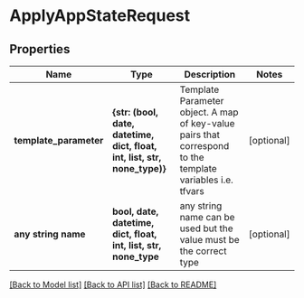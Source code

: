 # ApplyAppStateRequest


## Properties
Name | Type | Description | Notes
------------ | ------------- | ------------- | -------------
**template_parameter** | **{str: (bool, date, datetime, dict, float, int, list, str, none_type)}** | Template Parameter object. A map of key-value pairs that correspond to the template variables i.e. tfvars | [optional] 
**any string name** | **bool, date, datetime, dict, float, int, list, str, none_type** | any string name can be used but the value must be the correct type | [optional]

[[Back to Model list]](../README.md#documentation-for-models) [[Back to API list]](../README.md#documentation-for-api-endpoints) [[Back to README]](../README.md)


